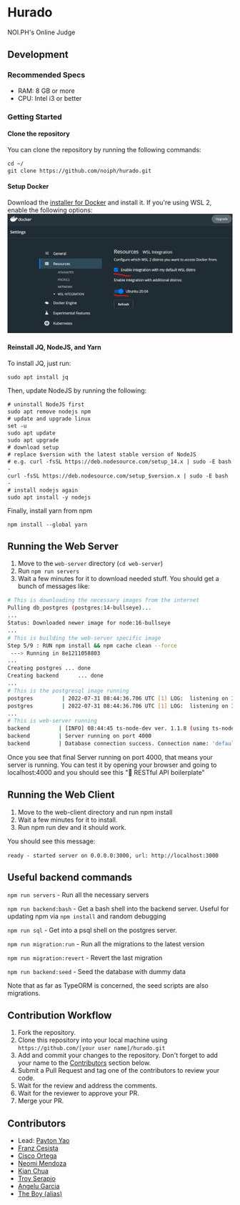 # Hurado

NOI.PH's Online Judge

## Development

### Recommended Specs

- RAM: 8 GB or more
- CPU: Intel i3 or better

### Getting Started

#### Clone the repository

You can clone the repository by running the following commands:

```shell
cd ~/
git clone https://github.com/noiph/hurado.git
```

#### Setup Docker

Download the [installer for Docker](https://docs.docker.com/desktop/release-notes/#docker-desktop-430) and install it. If you're using WSL 2, enable the following options: ![Docker WSL Settings](readme-docker-wsl-settings.png)

#### Reinstall JQ, NodeJS, and Yarn

To install JQ, just run:

```shell
sudo apt install jq
```

Then, update NodeJS by running the following:

```shell
# uninstall NodeJS first
sudo apt remove nodejs npm
# update and upgrade linux
set -u
sudo apt update
sudo apt upgrade
# download setup
# replace $version with the latest stable version of NodeJS
# e.g. curl -fsSL https://deb.nodesource.com/setup_14.x | sudo -E bash -
curl -fsSL https://deb.nodesource.com/setup_$version.x | sudo -E bash -
# install nodejs again
sudo apt install -y nodejs
```

Finally, install yarn from npm

```shell
npm install --global yarn
```

## Running the Web Server

1. Move to the `web-server` directory (`cd web-server`)
2. Run `npm run servers`
3. Wait a few minutes for it to download needed stuff. You should get a bunch of messages like:

```bash
# This is downloading the necessary images from the internet
Pulling db_postgres (postgres:14-bullseye)...
...
Status: Downloaded newer image for node:16-bullseye
...
# This is building the web-server specific image
Step 5/9 : RUN npm install && npm cache clean --force
 ---> Running in 8e1211058803
...
Creating postgres ... done
Creating backend      ... done
...
# This is the postgresql image running
postgres         | 2022-07-31 08:44:36.706 UTC [1] LOG:  listening on IPv4 address "0.0.0.0", port 5432
postgres         | 2022-07-31 08:44:36.706 UTC [1] LOG:  listening on IPv6 address "::", port 5432
...
# This is web-server running
backend         | [INFO] 08:44:45 ts-node-dev ver. 1.1.8 (using ts-node ver. 9.1.1, typescript ver. 4.6.4)
backend         | Server running on port 4000
backend         | Database connection success. Connection name: 'default' Database: 'hurado'
```

Once you see that final Server running on port 4000, that means your server is running. You can test it by opening your browser and going to localhost:4000 and you should see this "💊 RESTful API boilerplate"

## Running the Web Client

1. Move to the web-client directory and run npm install
2. Wait a few minutes for it to install.
3. Run npm run dev and it should work.

You should see this message:

`ready - started server on 0.0.0.0:3000, url: http://localhost:3000`

## Useful backend commands

`npm run servers` - Run all the necessary servers

`npm run backend:bash` - Get a bash shell into the backend server. Useful for updating npm via `npm install` and random debugging

`npm run sql` - Get into a psql shell on the postgres server.

`npm run migration:run` - Run all the migrations to the latest version

`npm run migration:revert` - Revert the last migration

`npm run backend:seed` - Seed the database with dummy data

Note that as far as TypeORM is concerned, the seed scripts are also migrations.

## Contribution Workflow

1. Fork the repository.
2. Clone this repository into your local machine using `https://github.com/[your user name]/hurado.git`
3. Add and commit your changes to the repository. Don't forget to add your name to the [Contributors](#contributors) section below.
4. Submit a Pull Request and tag one of the contributors to review your code.
5. Wait for the review and address the comments.
6. Wait for the reviewer to approve your PR.
7. Merge your PR.

## Contributors

- Lead: [Payton Yao](https://github.com/jabbawookiees)
- [Franz Cesista](https://github.com/leloykun)
- [Cisco Ortega](https://github.com/gfmortega)
- [Neomi Mendoza](https://github.com/nimendoza)
- [Kian Chua](https://github.com/Quantum-K9)
- [Troy Serapio](https://github.com/tdserapio)
- [Angelu Garcia](https://github.com/devByGelu)
- [The Boy (alias)](https://github.com/RedBlazerFlame)
